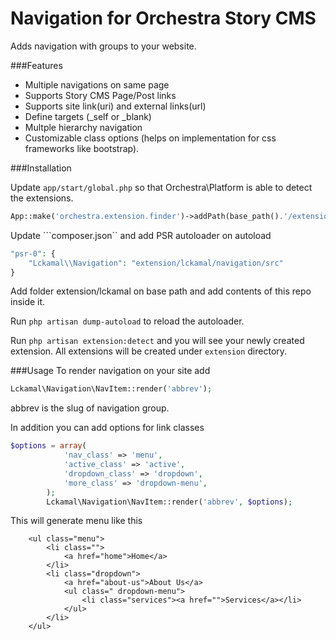 Navigation for Orchestra Story CMS
====================

Adds navigation with groups to your website.

###Features
- Multiple navigations on same page
- Supports Story CMS Page/Post links
- Supports site link(uri) and external links(url)
- Define targets (_self or _blank)
- Multple hierarchy navigation
- Customizable class options (helps on implementation for css frameworks like bootstrap). 
 

###Installation

Update ```app/start/global.php``` so that Orchestra\Platform is able to detect the extensions.

```php
App::make('orchestra.extension.finder')->addPath(base_path().'/extension/*/*/');
```
Update ```composer.json`` and add PSR autoloader on autoload
```php
"psr-0": {
    "Lckamal\\Navigation": "extension/lckamal/navigation/src"
}
```

Add folder extension/lckamal on base path and add contents of this repo inside it.

Run ```php artisan dump-autoload``` to reload the autoloader.

Run ```php artisan extension:detect``` and you will see your newly created extension. All extensions will be created under ```extension``` directory.

###Usage
To render navigation on your site add

```php
Lckamal\Navigation\NavItem::render('abbrev');
```
abbrev is the slug of navigation group.

In addition you can add options for link classes
```php 
$options = array(
			'nav_class' => 'menu',
			'active_class' => 'active',
			'dropdown_class' => 'dropdown',
			'more_class' => 'dropdown-menu',
		);
		Lckamal\Navigation\NavItem::render('abbrev', $options);
```

This will generate menu like this
```
	<ul class="menu">
		<li class="">
			<a href="home">Home</a>
		</li>
		<li class="dropdown">
			<a href="about-us">About Us</a>
			<ul class=" dropdown-menu">
				<li class="services"><a href="">Services</a></li>
			</ul>
		</li>
	</ul>
```
